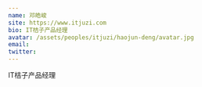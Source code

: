 ```yaml
---
name: 邓皓峻
site: https://www.itjuzi.com
bio: IT桔子产品经理
avatar: /assets/peoples/itjuzi/haojun-deng/avatar.jpg
email: 
twitter: 
---
```

IT桔子产品经理
